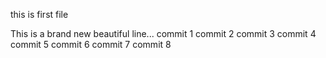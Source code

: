 this is first file


This is a brand new beautiful line...
commit 1
commit 2
commit 3
commit 4
commit 5
commit 6
commit 7
commit 8
